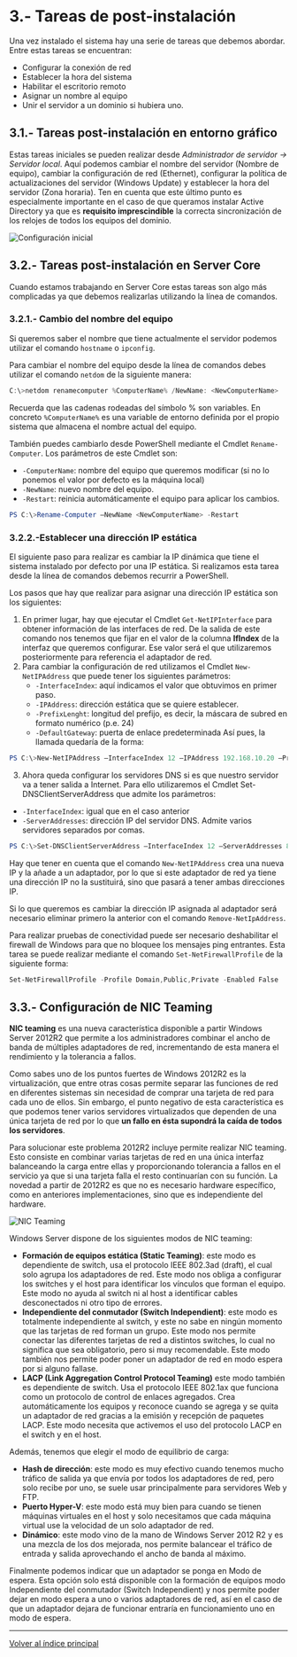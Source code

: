 # 3.- Tareas de post-instalación

Una vez instalado el sistema hay una serie de tareas que debemos abordar. Entre estas tareas se encuentran:

- Configurar la conexión de red
- Establecer la hora del sistema
- Habilitar el escritorio remoto
- Asignar un nombre al equipo
- Unir el servidor a un dominio si hubiera uno.


## 3.1.- Tareas post-instalación en entorno gráfico

Estas tareas iniciales se pueden realizar desde *Administrador de servidor -> Servidor local*.  Aquí podemos cambiar el nombre del servidor (Nombre de equipo), cambiar la configuración de red (Ethernet), configurar la política de actualizaciones del servidor (Windows Update) y establecer la hora del servidor (Zona horaria). Ten en cuenta que este último punto es especialmente importante en el caso de que queramos instalar Active Directory ya que es **requisito imprescindible** la correcta sincronización de los relojes de todos los equipos del dominio.
 
![Configuración inicial](imgs/03_01_configuracion_inicial.png)

## 3.2.- Tareas post-instalación en Server Core

Cuando estamos trabajando en Server Core estas tareas son algo más complicadas ya que debemos realizarlas utilizando la línea de comandos.


### 3.2.1.- Cambio del nombre del equipo

Si queremos saber el nombre que tiene actualmente el servidor podemos utilizar el comando `hostname` o `ipconfig`.

Para cambiar el nombre del equipo desde la línea de comandos debes utilizar el comando `netdom` de la siguiente manera:

```powershell
C:\>netdom renamecomputer %ComputerName% /NewName: <NewComputerName>
```

Recuerda que las cadenas rodeadas del símbolo % son variables. En concreto `%ComputerName%` es una variable de entorno definida por el propio sistema que almacena el nombre actual del equipo.

También puedes cambiarlo desde PowerShell mediante el Cmdlet `Rename-Computer`. Los parámetros de este Cmdlet son:

- `-ComputerName`: nombre del equipo que queremos modificar (si no lo ponemos el valor por defecto es la máquina local)
- `-NewName`: nuevo nombre del equipo.
- `-Restart`: reinicia automáticamente el equipo para aplicar los cambios.

```powershell
PS C:\>Rename-Computer –NewName <NewComputerName> -Restart
```


### 3.2.2.-Establecer una dirección IP estática

El siguiente paso para realizar es cambiar la IP dinámica que tiene el sistema instalado por defecto por una IP estática. Si realizamos esta tarea desde la línea de comandos debemos recurrir a PowerShell.

Los pasos que hay que realizar para asignar una dirección IP estática son los siguientes:

1.	En primer lugar, hay que ejecutar el Cmdlet `Get-NetIPInterface` para obtener información de las interfaces de red. De la salida de este comando nos tenemos que fijar en el valor de la columna **IfIndex** de la interfaz que queremos configurar. Ese valor será el que utilizaremos posteriormente para referencia el adaptador de red.
2.	Para cambiar la configuración de red utilizamos el Cmdlet `New-NetIPAddress` que puede tener los siguientes parámetros:
    - `-InterfaceIndex`: aquí indicamos el valor que obtuvimos en primer paso.
    - `-IPAddress`: dirección estática que se quiere establecer.
    - `-PrefixLenght`: longitud del prefijo, es decir, la máscara de subred en formato numérico (p.e. 24)
    - `-DefaultGateway`: puerta de enlace predeterminada
Así pues, la llamada quedaría de la forma:

```powershell
PS C:\>New-NetIPAddress –InterfaceIndex 12 –IPAddress 192.168.10.20 –PrefixLength 24 –DefaultGateway 192.168.10.1
```
3.	Ahora queda configurar los servidores DNS  si es que nuestro servidor va a tener salida a Internet. Para ello utilizaremos el Cmdlet Set-DNSClientServerAddress que admite los parámetros:
- `-InterfaceIndex`: igual que en el caso anterior
- `-ServerAddresses`: dirección IP del servidor DNS. Admite varios servidores separados por comas.

```powershell
PS C:\>Set-DNSClientServerAddress –InterfaceIndex 12 –ServerAddresses 8.8.8.8,8.8.4.4
```

Hay que tener en cuenta que el comando `New-NetIPAddress` crea una nueva IP y la añade a un adaptador, por lo que si este adaptador de red ya tiene una dirección IP no la sustituirá, sino que pasará a tener ambas direcciones IP.

Si lo que queremos es cambiar la dirección IP asignada al adaptador será necesario eliminar primero la anterior con el comando `Remove-NetIpAddress`.

Para realizar pruebas de conectividad puede ser necesario deshabilitar el firewall de Windows para que no bloquee los mensajes ping entrantes. Esta tarea se puede realizar mediante el comando `Set-NetFirewallProfile` de la siguiente forma:

```powershell
Set-NetFirewallProfile -Profile Domain,Public,Private -Enabled False
```

## 3.3.- Configuración de NIC Teaming

**NIC teaming** es una nueva característica disponible a partir Windows Server 2012R2 que permite a los administradores combinar el ancho de banda de múltiples adaptadores de red, incrementando de esta manera el rendimiento y la tolerancia a fallos.

Como sabes uno de los puntos fuertes de Windows 2012R2 es la virtualización, que entre otras cosas permite separar las funciones de red en diferentes sistemas sin necesidad de comprar una tarjeta de red para cada uno de ellos. Sin embargo, el punto negativo de esta característica es que podemos tener varios servidores virtualizados que dependen de una única tarjeta de red por lo que **un fallo en ésta supondrá la caída de todos los servidores**.

Para solucionar este problema 2012R2 incluye permite realizar NIC teaming. Esto consiste en combinar varias tarjetas de red en una única interfaz balanceando la carga entre ellas y proporcionando tolerancia a fallos en el servicio ya que si una tarjeta falla el resto continuarían con su función. La novedad a partir de 2012R2 es que no es necesario hardware específico, como en anteriores implementaciones, sino que es independiente del hardware. 

![NIC Teaming](imgs/03_01_nic_team.png)

Windows Server dispone de los siguientes modos de NIC teaming:

- **Formación de equipos estática (Static Teaming)**: este modo es dependiente de switch, usa el protocolo IEEE 802.3ad (draft), el cual solo agrupa los adaptadores de red. Este modo nos obliga a configurar los switches y el host para identificar los vínculos que forman el equipo. Este modo no ayuda al switch ni al host a identificar cables desconectados ni otro tipo de errores.
- **Independiente del conmutador (Switch Independient)**: este modo es totalmente independiente al switch, y este no sabe en ningún momento que las tarjetas de red forman un grupo. Este modo nos permite conectar las diferentes tarjetas de red a distintos switches, lo cual no significa que sea obligatorio, pero si muy recomendable. Este modo también nos permite poder poner un adaptador de red en modo espera por si alguno fallase.
- **LACP (Link Aggregation Control Protocol Teaming)** este modo también es dependiente de switch. Usa el protocolo IEEE 802.1ax que funciona como un protocolo de control de enlaces agregados. Crea automáticamente los equipos y reconoce cuando se agrega y se quita un adaptador de red gracias a la emisión y recepción de paquetes LACP. Este modo necesita que activemos el uso del protocolo LACP en el switch y en el host.
 
Además, tenemos que elegir el modo de equilibrio de carga:

- **Hash de dirección**: este modo es muy efectivo cuando tenemos mucho tráfico de salida ya que envía por todos los adaptadores de red, pero solo recibe por uno, se suele usar principalmente para servidores Web y FTP.
- **Puerto Hyper-V**: este modo está muy bien para cuando se tienen máquinas virtuales en el host y solo necesitamos que cada máquina virtual use la velocidad de un solo adaptador de red.
- **Dinámico**: este modo vino de la mano de Windows Server 2012 R2 y es una mezcla de los dos mejorada, nos permite balancear el tráfico de entrada y salida aprovechando el ancho de banda al máximo.
 
Finalmente podemos indicar que un adaptador se ponga en Modo de espera. Esta opción solo está disponible con la formación de equipos modo Independiente del conmutador (Switch Independient) y nos permite poder dejar en modo espera a uno o varios adaptadores de red, así en el caso de que un adaptador dejara de funcionar entraría en funcionamiento uno en modo de espera.
 

***
[Volver al índice principal](index_UT07.md)
